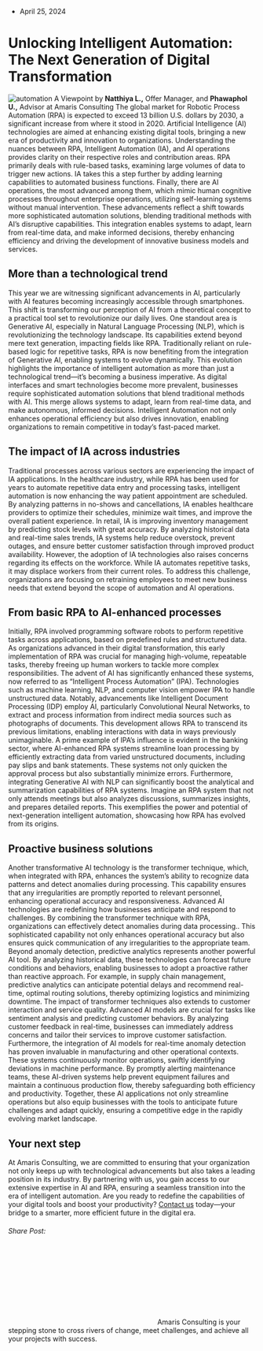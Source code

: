 * April 25, 2024


# Unlocking Intelligent Automation: The Next Generation of Digital Transformation
![automation](https://amaris.com/wp-content/uploads/2024/04/article-photo-21-1024x683.png)
A Viewpoint by **Natthiya L.,** Offer Manager, and **Phawaphol U.,** Advisor at Amaris Consulting
The global market for Robotic Process Automation (RPA) is expected to exceed 13 billion U.S. dollars by 2030, a significant increase from where it stood in 2020.
Artificial Intelligence (AI) technologies are aimed at enhancing existing digital tools, bringing a new era of productivity and innovation to organizations. Understanding the nuances between RPA, Intelligent Automation (IA), and AI operations provides clarity on their respective roles and contribution areas.
RPA primarily deals with rule-based tasks, examining large volumes of data to trigger new actions. IA takes this a step further by adding learning capabilities to automated business functions. Finally, there are AI operations, the most advanced among them, which mimic human cognitive processes throughout enterprise operations, utilizing self-learning systems without manual intervention.
These advancements reflect a shift towards more sophisticated automation solutions, blending traditional methods with AI’s disruptive capabilities. This integration enables systems to adapt, learn from real-time data, and make informed decisions, thereby enhancing efficiency and driving the development of innovative business models and services.
## **More than a technological trend**
This year we are witnessing significant advancements in AI, particularly with AI features becoming increasingly accessible through smartphones. This shift is transforming our perception of AI from a theoretical concept to a practical tool set to revolutionize our daily lives.
One standout area is Generative AI, especially in Natural Language Processing (NLP), which is revolutionizing the technology landscape. Its capabilities extend beyond mere text generation, impacting fields like RPA. Traditionally reliant on rule-based logic for repetitive tasks, RPA is now benefiting from the integration of Generative AI, enabling systems to evolve dynamically.
This evolution highlights the importance of intelligent automation as more than just a technological trend—it’s becoming a business imperative. As digital interfaces and smart technologies become more prevalent, businesses require sophisticated automation solutions that blend traditional methods with AI. This merge allows systems to adapt, learn from real-time data, and make autonomous, informed decisions. Intelligent Automation not only enhances operational efficiency but also drives innovation, enabling organizations to remain competitive in today’s fast-paced market.
## **The impact of IA across industries**
Traditional processes across various sectors are experiencing the impact of IA applications. 
In the healthcare industry, while RPA has been used for years to automate repetitive data entry and processing tasks, intelligent automation is now enhancing the way patient appointment are scheduled. By analyzing patterns in no-shows and cancellations, IA enables healthcare providers to optimize their schedules, minimize wait times, and improve the overall patient experience.
In retail, IA is improving inventory management by predicting stock levels with great accuracy. By analyzing historical data and real-time sales trends, IA systems help reduce overstock, prevent outages, and ensure better customer satisfaction through improved product availability.
However, the adoption of IA technologies also raises concerns regarding its effects on the workforce. While IA automates repetitive tasks, it may displace workers from their current roles. To address this challenge, organizations are focusing on retraining employees to meet new business needs that extend beyond the scope of automation and AI operations.
## **From basic RPA to AI-enhanced processes**
Initially, RPA involved programming software robots to perform repetitive tasks across applications, based on predefined rules and structured data. As organizations advanced in their digital transformation, this early implementation of RPA was crucial for managing high-volume, repeatable tasks, thereby freeing up human workers to tackle more complex responsibilities.
The advent of AI has significantly enhanced these systems, now referred to as “Intelligent Process Automation” (IPA). Technologies such as machine learning, NLP, and computer vision empower IPA to handle unstructured data. Notably, advancements like Intelligent Document Processing (IDP) employ AI, particularly Convolutional Neural Networks, to extract and process information from indirect media sources such as photographs of documents. This development allows RPA to transcend its previous limitations, enabling interactions with data in ways previously unimaginable.
A prime example of IPA’s influence is evident in the banking sector, where AI-enhanced RPA systems streamline loan processing by efficiently extracting data from varied unstructured documents, including pay slips and bank statements. These systems not only quicken the approval process but also substantially minimize errors.
Furthermore, integrating Generative AI with NLP can significantly boost the analytical and summarization capabilities of RPA systems. Imagine an RPA system that not only attends meetings but also analyzes discussions, summarizes insights, and prepares detailed reports. This exemplifies the power and potential of next-generation intelligent automation, showcasing how RPA has evolved from its origins.
## **Proactive business solutions**
Another transformative AI technology is the transformer technique, which, when integrated with RPA, enhances the system’s ability to recognize data patterns and detect anomalies during processing. This capability ensures that any irregularities are promptly reported to relevant personnel, enhancing operational accuracy and responsiveness.
Advanced AI technologies are redefining how businesses anticipate and respond to challenges. By combining the transformer technique with RPA, organizations can effectively detect anomalies during data processing.. This sophisticated capability not only enhances operational accuracy but also ensures quick communication of any irregularities to the appropriate team.
Beyond anomaly detection, predictive analytics represents another powerful AI tool. By analyzing historical data, these technologies can forecast future conditions and behaviors, enabling businesses to adopt a proactive rather than reactive approach. For example, in supply chain management, predictive analytics can anticipate potential delays and recommend real-time, optimal routing solutions, thereby optimizing logistics and minimizing downtime.
The impact of transformer techniques also extends to customer interaction and service quality. Advanced AI models are crucial for tasks like sentiment analysis and predicting customer behaviors. By analyzing customer feedback in real-time, businesses can immediately address concerns and tailor their services to improve customer satisfaction.
Furthermore, the integration of AI models for real-time anomaly detection has proven invaluable in manufacturing and other operational contexts. These systems continuously monitor operations, swiftly identifying deviations in machine performance. By promptly alerting maintenance teams, these AI-driven systems help prevent equipment failures and maintain a continuous production flow, thereby safeguarding both efficiency and productivity.
Together, these AI applications not only streamline operations but also equip businesses with the tools to anticipate future challenges and adapt quickly, ensuring a competitive edge in the rapidly evolving market landscape.
## **Your next step**
At Amaris Consulting, we are committed to ensuring that your organization not only keeps up with technological advancements but also takes a leading position in its industry. By partnering with us, you gain access to our extensive expertise in AI and RPA, ensuring a seamless transition into the era of intelligent automation.
Are you ready to redefine the capabilities of your digital tools and boost your productivity? [Contact us](https://amaris.com/contact-us/) today—your bridge to a smarter, more efficient future in the digital era.
###### Share Post:
![Amaris Logo](data:image/svg+xml,%3Csvg%20xmlns='http://www.w3.org/2000/svg'%20viewBox='0%200%200%200'%3E%3C/svg%3E)
Amaris Consulting is your stepping stone to cross rivers of change, meet challenges, and achieve all your projects with success.

